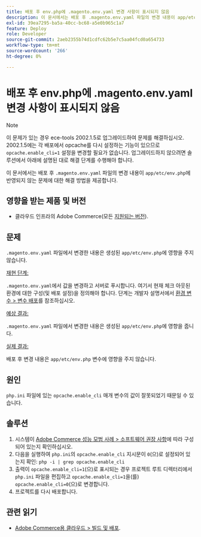 ```yaml
---
title: 배포 후 env.php에 .magento.env.yaml 변경 사항이 표시되지 않음
description: 이 문서에서는 배포 후 .magento.env.yaml 파일의 변경 내용이 app/etc/env.php에 반영되지 않는 문제에 대한 해결 방법을 제공합니다.
exl-id: 39ea7295-ba5a-40cc-bc68-a5e0b965c1a7
feature: Deploy
role: Developer
source-git-commit: 2aeb2355b74d1cdfc62b5e7c5aa04fcd0a654733
workflow-type: tm+mt
source-wordcount: '266'
ht-degree: 0%

---
```


# 배포 후 env.php에 .magento.env.yaml 변경 사항이 표시되지 않음

>[!NOTE]
>
>이 문제가 있는 경우 ece-tools 2002.1.5로 업그레이드하여 문제를 해결하십시오. 2002.1.5에는 각 배포에서 opcache를 다시 설정하는 기능이 있으므로 `opcache.enable_cli=1` 설정을 변경할 필요가 없습니다. 업그레이드하지 않으려면 솔루션에서 아래에 설명된 대로 해결 단계를 수행해야 합니다.

이 문서에서는 배포 후 `.magento.env.yaml` 파일의 변경 내용이 `app/etc/env.php`에 반영되지 않는 문제에 대한 해결 방법을 제공합니다.

## 영향을 받는 제품 및 버전

* 클라우드 인프라의 Adobe Commerce(모든 [지원되는 버전](https://magento.com/sites/default/files/magento-software-lifecycle-policy.pdf)).

## 문제

`.magento.env.yaml` 파일에서 변경한 내용은 생성된 `app/etc/env.php`에 영향을 주지 않습니다.

<u>재현 단계:</u>

`.magento.env.yaml`에서 값을 변경하고 서버로 푸시합니다. 여기서 현재 체크 아웃된 환경에 대한 구성(및 배포 설정)을 정의해야 합니다. 단계는 개발자 설명서에서 [환경 변수 > 변수 배포](https://experienceleague.adobe.com/en/docs/commerce-cloud-service/user-guide/configure/env/stage/variables-deploy)를 참조하십시오.

<u>예상 결과:</u>

`.magento.env.yaml` 파일에서 변경한 내용은 생성된 `app/etc/env.php`에 영향을 줍니다.

<u>실제 결과:</u>

배포 후 변경 내용은 `app/etc/env.php` 변수에 영향을 주지 않습니다.

## 원인

`php.ini` 파일에 있는 `opcache.enable_cli` 매개 변수의 값이 잘못되었기 때문일 수 있습니다.

## 솔루션

1. 시스템이 [Adobe Commerce 성능 모범 사례 > 소프트웨어 권장 사항](https://experienceleague.adobe.com/en/docs/commerce-operations/performance-best-practices/software)에 따라 구성되어 있는지 확인하십시오.
1. 다음을 실행하여 `php.ini`의 `opcache.enable_cli` 지시문이 `0`(으)로 설정되어 있는지 확인: `php -i | grep opcache.enable_cli`
1. 출력이 `opcache.enable_cli=1`(으)로 표시되는 경우 프로젝트 루트 디렉터리에서 `php.ini` 파일을 편집하고 `opcache.enable_cli=1`을(를) `opcache.enable_cli=0`(으)로 변경합니다.
1. 프로젝트를 다시 배포합니다.

## 관련 읽기

* [Adobe Commerce용 클라우드 > 빌드 및 배포](https://experienceleague.adobe.com/en/docs/commerce-cloud-service/user-guide/configure/env/configure-env-yaml).
